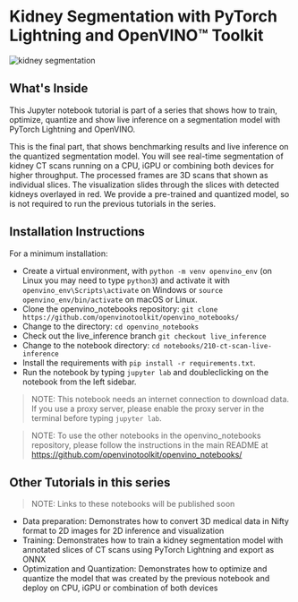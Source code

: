 # Kidney Segmentation with PyTorch Lightning and OpenVINO™ Toolkit

![kidney segmentation](https://user-images.githubusercontent.com/15709723/134784204-cf8f7800-b84c-47f5-a1d8-25a9afab88f8.gif)


## What's Inside

This Jupyter notebook tutorial is part of a series that shows how to train, optimize, quantize and show live inference on a segmentation model with PyTorch  Lightning and OpenVINO.

This is the final part, that shows benchmarking results and live inference on the quantized segmentation model. You will see real-time segmentation of kidney CT scans running on a CPU, iGPU or combining both devices for higher throughput. The processed frames are 3D scans that shown as individual slices. The visualization slides through the slices with detected kidneys overlayed in red. 
We provide a pre-trained and quantized model, so is not required to run the previous tutorials in the series.

## Installation Instructions

For a minimum installation:

* Create a virtual environment, with `python -m venv openvino_env` (on Linux you may need to type `python3`) and activate it with `openvino_env\Scripts\activate` on Windows or `source openvino_env/bin/activate` on macOS or Linux.
* Clone the openvino_notebooks repository: `git clone https://github.com/openvinotoolkit/openvino_notebooks/`
* Change to the directory: `cd openvino_notebooks`
* Check out the live_inference branch `git checkout live_inference`
* Change to the notebook directory: `cd notebooks/210-ct-scan-live-inference`
* Install the requirements with `pip install -r requirements.txt`.
* Run the notebook by typing `jupyter lab` and doubleclicking on the notebook from the left sidebar.

> NOTE: This notebook needs an internet connection to download data. If you use a proxy server, please enable the proxy server in the terminal before typing `jupyter lab`.

> NOTE: To use the other notebooks in the openvino_notebooks repository, please follow the instructions in the main README at https://github.com/openvinotoolkit/openvino_notebooks/

## Other Tutorials in this series 

> NOTE: Links to these notebooks will be published soon

* Data preparation: Demonstrates how to convert 3D medical data in Nifty format to 2D images for 2D inference and visualization
* Training: Demonstrates how to train a kidney segmentation model with annotated slices of CT scans using PyTorch Lightning and export as ONNX
* Optimization and Quantization: Demonstrates how to optimize and quantize the model that was created by the previous notebook and deploy on CPU, iGPU or combination of both devices
